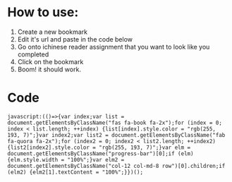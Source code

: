 # How to use:
1. Create a new bookmark
2. Edit it's url and paste in the code below
3. Go onto ichinese reader assignment that you want to look like you completed
4. Click on the bookmark
5. Boom! it should work.
# Code
```url
javascript:(()=>{var index;var list = document.getElementsByClassName("fas fa-book fa-2x");for (index = 0; index < list.length; ++index) {list[index].style.color = "rgb(255, 193, 7)";}var index2;var list2 = document.getElementsByClassName("fab fa-quora fa-2x");for (index2 = 0; index2 < list2.length; ++index2) {list2[index2].style.color = "rgb(255, 193, 7)";}var elm = document.getElementsByClassName("progress-bar")[0];if (elm) {elm.style.width = "100%";}var elm2 = document.getElementsByClassName("col-12 col-md-8 row")[0].children;if (elm2) {elm2[1].textContent = "100%";}})();
```

